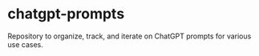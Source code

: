 # chatgpt-prompts
Repository to organize, track, and iterate on ChatGPT prompts for various use cases.
